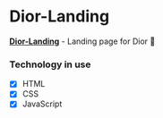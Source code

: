 # Dior-Landing
[**Dior-Landing**](https://Nevskiy619.github.io/Dior-Landing/) - Landing page for Dior :purple_heart:
### Technology in use
- [X] HTML
- [X] CSS
- [X] JavaScript
